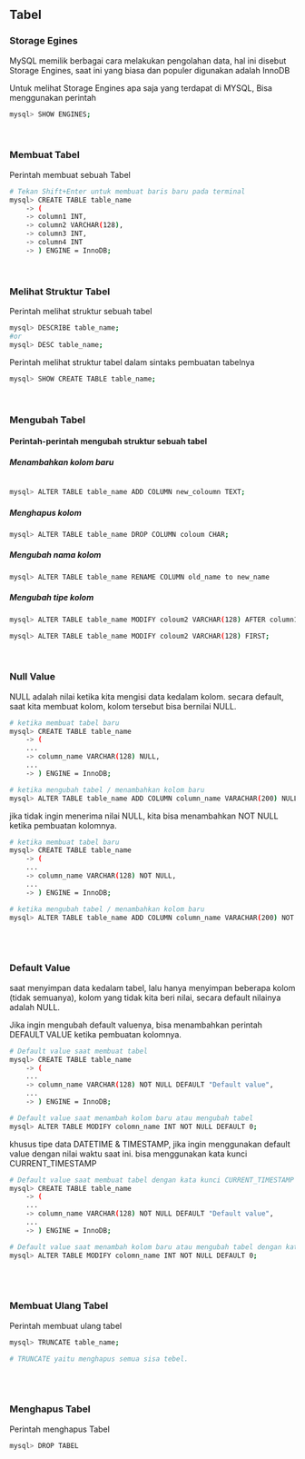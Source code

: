 ## Tabel

### Storage Egines

MySQL memilik berbagai cara melakukan pengolahan data, hal ini disebut Storage Engines, saat ini yang biasa dan populer digunakan adalah InnoDB

Untuk melihat Storage Engines apa saja yang terdapat di MYSQL, Bisa menggunakan perintah

```bash
mysql> SHOW ENGINES;
```

<br>

### Membuat Tabel

Perintah membuat sebuah Tabel

```bash
# Tekan Shift+Enter untuk membuat baris baru pada terminal
mysql> CREATE TABLE table_name
    -> (
    -> column1 INT,
    -> column2 VARCHAR(128),
    -> column3 INT,
    -> column4 INT
    -> ) ENGINE = InnoDB;
```

<br>

### Melihat Struktur Tabel

Perintah melihat struktur sebuah tabel

```sh
mysql> DESCRIBE table_name;
#or
mysql> DESC table_name;
```

Perintah melihat struktur tabel dalam sintaks pembuatan tabelnya

```sh
mysql> SHOW CREATE TABLE table_name;
```

<br>

### Mengubah Tabel

#### Perintah-perintah mengubah struktur sebuah tabel

##### Menambahkan kolom baru

```bash

mysql> ALTER TABLE table_name ADD COLUMN new_coloumn TEXT;
```

##### Menghapus kolom

```bash
mysql> ALTER TABLE table_name DROP COLUMN coloum CHAR;
```

##### Mengubah nama kolom

```sh
mysql> ALTER TABLE table_name RENAME COLUMN old_name to new_name
```

##### Mengubah tipe kolom

```sh
mysql> ALTER TABLE table_name MODIFY coloum2 VARCHAR(128) AFTER column1;

mysql> ALTER TABLE table_name MODIFY coloum2 VARCHAR(128) FIRST;
```

<br>

### Null Value

NULL adalah nilai ketika kita mengisi data kedalam kolom. secara default, saat kita membuat kolom, kolom tersebut bisa bernilai NULL.

```bash
# ketika membuat tabel baru
mysql> CREATE TABLE table_name
    -> (
    ...
    -> column_name VARCHAR(128) NULL,
    ...
    -> ) ENGINE = InnoDB;

# ketika mengubah tabel / menambahkan kolom baru
mysql> ALTER TABLE table_name ADD COLUMN column_name VARACHAR(200) NULL;
```

jika tidak ingin menerima nilai NULL, kita bisa menambahkan NOT NULL ketika pembuatan kolomnya.

```bash
# ketika membuat tabel baru
mysql> CREATE TABLE table_name
    -> (
    ...
    -> column_name VARCHAR(128) NOT NULL,
    ...
    -> ) ENGINE = InnoDB;

# ketika mengubah tabel / menambahkan kolom baru
mysql> ALTER TABLE table_name ADD COLUMN column_name VARACHAR(200) NOT NULL;
```

<br><br>

### Default Value

saat menyimpan data kedalam tabel, lalu hanya menyimpan beberapa kolom (tidak semuanya), kolom yang tidak kita beri nilai, secara default nilainya adalah NULL.

Jika ingin mengubah default valuenya, bisa menambahkan perintah DEFAULT VALUE ketika pembuatan kolomnya.

```sh
# Default value saat membuat tabel
mysql> CREATE TABLE table_name
    -> (
    ...
    -> column_name VARCHAR(128) NOT NULL DEFAULT "Default value",
    ...
    -> ) ENGINE = InnoDB;

# Default value saat menambah kolom baru atau mengubah tabel
mysql> ALTER TABLE MODIFY colomn_name INT NOT NULL DEFAULT 0;
```

khusus tipe data DATETIME & TIMESTAMP, jika ingin menggunakan default value dengan nilai waktu saat ini. bisa menggunakan kata kunci CURRENT_TIMESTAMP

```sh
# Default value saat membuat tabel dengan kata kunci CURRENT_TIMESTAMP
mysql> CREATE TABLE table_name
    -> (
    ...
    -> column_name VARCHAR(128) NOT NULL DEFAULT "Default value",
    ...
    -> ) ENGINE = InnoDB;

# Default value saat menambah kolom baru atau mengubah tabel dengan kata kunci CURRENT_TIMESTAMP
mysql> ALTER TABLE MODIFY colomn_name INT NOT NULL DEFAULT 0;
```

<br><br>

### Membuat Ulang Tabel

Perintah membuat ulang tabel

```sh
mysql> TRUNCATE table_name;

# TRUNCATE yaitu menghapus semua sisa tebel.

```

<br><br>

### Menghapus Tabel

Perintah menghapus Tabel

```sh
mysql> DROP TABEL
```
